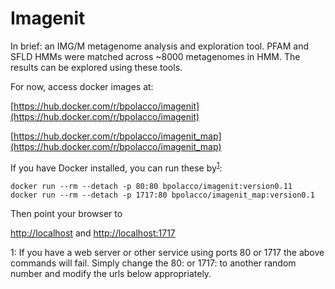 # Imagenit

In brief: an IMG/M metagenome analysis and exploration tool. PFAM and SFLD HMMs were matched across ~8000 metagenomes in HMM.  The results can be explored using these tools. 

For now, access docker images at:

[https://hub.docker.com/r/bpolacco/imagenit](https://hub.docker.com/r/bpolacco/imagenit)

[https://hub.docker.com/r/bpolacco/imagenit_map](https://hub.docker.com/r/bpolacco/imagenit_map)

If you have Docker installed, you can run these by<sup>[1](#myfootnote1)</sup>:

```
docker run --rm --detach -p 80:80 bpolacco/imagenit:version0.11
docker run --rm --detach -p 1717:80 bpolacco/imagenit_map:version0.1

```


Then point your browser to 

[http://localhost](http://localhost)
and
[http://localhost:1717](http://localhost:1717)


<a name="myfootnote1">1</a>: If you have a web server or other service using ports 80 or 1717 the above commands will fail.  Simply change the 80: or 1717: to another random number and modify the urls below appropriately.
